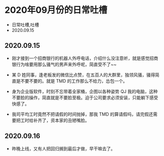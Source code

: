 # 2020年09月份的日常吐槽
- 日常吐槽,吐槽
- 2020.09.15

## 2020.09.15

 - 刚才接到一个招商银行的机器人外呼电话，介绍什么没注意听，就是感觉招商银行为啥要用那么骚气的男声来外呼呢，简直受不了~~

 - 某 D 姓同事，逢老板发的微信比点赞，在五百人的大群里，独领风骚，骚得简直是不要不要的。就是 TMD 的工作那么不给力，怂包一个。

 - 身为企业版软件，时刻不忘带着全家桶，企图以各种姿势 QJ 我的电脑，这种不要脸的操作，简直就是不要脸至极。迫于公司要求必须安装，只能躺下感受快感了。

 - 我司平均工时竟然不把请假的时间抛掉，那我 TMD 的算请假吗，请完假还需要把工时给补齐了，资本家的丑陋嘴脸。

## 2020.09.16

  - 昨晚上线，又有人把回归搁到最后才做，早干嘛去了。